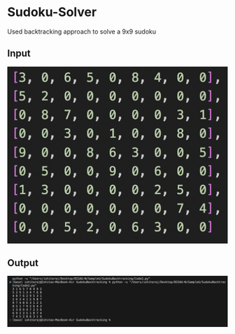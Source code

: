 # Sudoku-Solver
Used backtracking approach to solve a 9x9 sudoku
## Input
![Image1](input.png)
## Output
![Image1](output.png)
